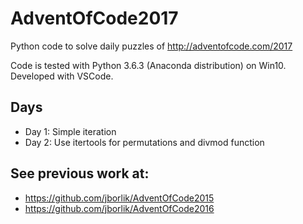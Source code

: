 # AdventOfCode2017
Python code to solve daily puzzles of http://adventofcode.com/2017

Code is tested with Python 3.6.3 (Anaconda distribution) on Win10.  Developed with VSCode.

## Days
* Day 1:  Simple iteration
* Day 2:  Use itertools for permutations and divmod function

## See previous work at:
* https://github.com/jborlik/AdventOfCode2015
* https://github.com/jborlik/AdventOfCode2016